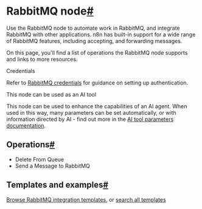 [](https://github.com/n8n-io/n8n-docs/edit/main/docs/integrations/builtin/app-nodes/n8n-nodes-base.rabbitmq.md "Edit this page")

# RabbitMQ node[#](#rabbitmq-node "Permanent link")

Use the RabbitMQ node to automate work in RabbitMQ, and integrate RabbitMQ with other applications. n8n has built-in support for a wide range of RabbitMQ features, including accepting, and forwarding messages.

On this page, you'll find a list of operations the RabbitMQ node supports and links to more resources.

Credentials

Refer to [RabbitMQ credentials](../../credentials/rabbitmq/) for guidance on setting up authentication.

This node can be used as an AI tool

This node can be used to enhance the capabilities of an AI agent. When used in this way, many parameters can be set automatically, or with information directed by AI - find out more in the [AI tool parameters documentation](../../../../advanced-ai/examples/using-the-fromai-function/).

## Operations[#](#operations "Permanent link")

*   Delete From Queue
*   Send a Message to RabbitMQ

## Templates and examples[#](#templates-and-examples "Permanent link")

[Browse RabbitMQ integration templates](https://n8n.io/integrations/rabbitmq/), or [search all templates](https://n8n.io/workflows/)